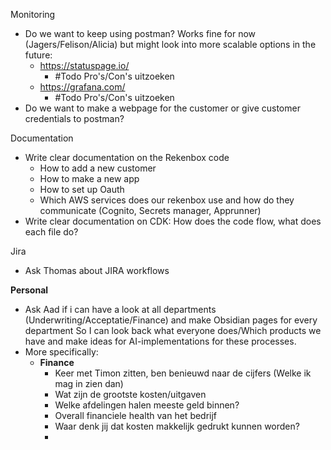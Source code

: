 
Monitoring

- Do we want to keep using postman? Works fine for now (Jagers/Felison/Alicia) but might look into more scalable options in the future: 
	- https://statuspage.io/
		- #Todo Pro's/Con's uitzoeken
	- https://grafana.com/
		-  #Todo Pro's/Con's uitzoeken
- Do we want to make a webpage for the customer or give customer credentials to postman?

Documentation

- Write clear documentation on the Rekenbox code
	- How to add a new customer
	- How to make a new app
	- How to set up Oauth
	- Which AWS services does our rekenbox use and how do they communicate (Cognito, Secrets manager, Apprunner)
- Write clear documentation on CDK: How does the code flow, what does each file do? 


Jira
- Ask Thomas about JIRA workflows

**Personal**

- Ask Aad if i can have a look at all departments (Underwriting/Acceptatie/Finance) and make Obsidian pages for every department So I can look back what everyone does/Which products we have and make ideas for AI-implementations for these processes.
- More specifically:
	- **Finance**
		- Keer met Timon zitten, ben benieuwd naar de cijfers (Welke ik mag in zien dan)
		- Wat zijn de grootste kosten/uitgaven
		- Welke afdelingen halen meeste geld binnen?
		- Overall financiele health van het bedrijf
		- Waar denk jij dat kosten makkelijk gedrukt kunnen worden?
		- 


